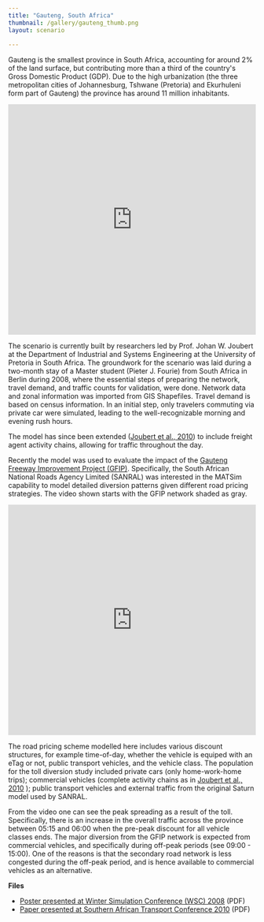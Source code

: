 ```yaml
---
title: "Gauteng, South Africa"
thumbnail: /gallery/gauteng_thumb.png
layout: scenario
  
---
```


Gauteng is the smallest province in South Africa, accounting for around 2% of the land surface, but contributing more than a third of the country's Gross Domestic Product (GDP). Due to the high urbanization (the three metropolitan cities of Johannesburg, Tshwane (Pretoria) and Ekurhuleni  form part of Gauteng) the province has around 11 million inhabitants.

<iframe allowfullscreen="" frameborder="0" height="468" mozallowfullscreen="" src="https://player.vimeo.com/video/138598873" webkitallowfullscreen="" width="100%"></iframe>


The scenario is currently built by researchers led by Prof. Johan W. Joubert at the Department of Industrial and Systems Engineering at the University of Pretoria in South Africa. The groundwork for the scenario was laid during a two-month stay of a Master student (Pieter J. Fourie) from South Africa in Berlin during 2008, where the essential steps of preparing the network, travel demand, and traffic counts for validation, were done. Network data and zonal information was imported from GIS Shapefiles. Travel demand is based on census information. In an initial step, only travelers commuting via private car were simulated, leading to the well-recognizable morning and evening rush hours.

The model has since been extended ([Joubert et al., 2010](http://dx.doi.org/10.3141/2168-04)) to include freight agent activity chains, allowing for traffic throughout the day.

Recently the model was used to evaluate the impact of the [Gauteng Freeway Improvement Project (GFIP)](http://www.nra.co.za/gfip/). Specifically, the South African National Roads Agency Limited (SANRAL) was interested in the MATSim capability to model detailed diversion patterns given different road pricing strategies. The video shown starts with the GFIP network shaded as gray.

<iframe allowfullscreen="" frameborder="0" height="468" mozallowfullscreen="" src="https://player.vimeo.com/video/138598870" webkitallowfullscreen="" width="100%"></iframe>

The road pricing scheme modelled here includes various discount structures, for example time-of-day, whether the vehicle is equiped with an eTag or not, public transport vehicles, and the vehicle class. The population for the toll diversion study included private cars (only home-work-home trips); commercial vehicles (complete activity chains as in [Joubert et al., 2010](http://dx.doi.org/10.3141/2168-04) ); public transport vehicles and external traffic from the original Saturn model used by SANRAL.

From the video one can see the peak spreading as a result of the toll. Specifically, there is an increase in the overall traffic across the province between 05:15 and 06:00 when the pre-peak discount for all vehicle classes ends. The major diversion from the GFIP network is expected from commercial vehicles, and specifically during off-peak periods (see 09:00 - 15:00). One of the reasons is that the secondary road network is less congested during the off-peak period, and is hence available to commercial vehicles as an alternative.

**Files**

- [Poster presented at Winter Simulation Conference (WSC) 2008](http://matsim.org/sites/default/files/scenarios/poster_presented_at_winter_simulation_conference_wsc_2008.pdf) (PDF)
- [Paper presented at Southern African Transport Conference 2010](http://matsim.org/sites/default/files/scenarios/paper_presented_at_southern_african_transport_conference_2010.pdf) (PDF)




